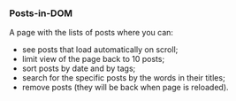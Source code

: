 ### Posts-in-DOM 

A page with the lists of posts where you can:
 
  - see posts that load automatically on scroll;
  - limit view of the page back to 10 posts; 
  - sort posts by date and by tags;
  - search for the specific posts by the words in their titles;
  - remove posts (they will be back when page is reloaded).
   

 
